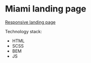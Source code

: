 # Miami landing page
 [Responsive landing page](https://TimurHrynenko.github.io/miami/)

Technology stack:
  - HTML
  - SCSS
  - BEM
  - JS

